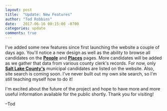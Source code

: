 ```yaml
---
layout: post
title:  "Update: New Features"
author: "Tod Robbins"
date:   2017-06-16 00:15:00 -0700
categories: update
comments: true
---
```

I've added some new features since first launching the website a couple of days ago. You'll notice a new design as well as the ability to browse all candidates on the <strong>[People](../../../../../people/)</strong> and <strong>[Places](../../../../../places/)</strong> pages. More candidates will be added as we gather that data from various county clerk's records. For now, only <strong>[Salt Lake County's](../../../../../places/salt-lake/)</strong> municipal candidates are listed on the website. Also, site search is coming soon. I've never built out my own site search, so I'm still teaching myself how to do it!

I'm excited about the future of the project and hope to have more and more useful information available for the public shortly. Thank you for visiting!

–Tod
